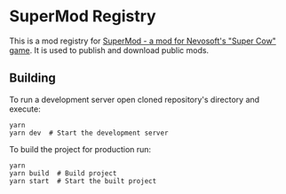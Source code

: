 # SuperMod Registry

This is a mod registry for [SuperMod - a mod for Nevosoft's "Super Cow" game](https://github.com/zziger/supercow-mod). It is used to publish and download public mods.

## Building

To run a development server open cloned repository's directory and execute:
```shell
yarn
yarn dev  # Start the development server
```

To build the project for production run:
```shell
yarn
yarn build  # Build project
yarn start  # Start the built project
```